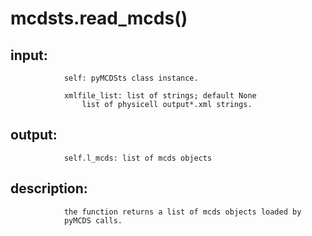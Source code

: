 # mcdsts.read_mcds()


## input:
```
            self: pyMCDSts class instance.

            xmlfile_list: list of strings; default None
                list of physicell output*.xml strings.

```

## output:
```
            self.l_mcds: list of mcds objects

```

## description:
```
            the function returns a list of mcds objects loaded by
            pyMCDS calls.
        
```